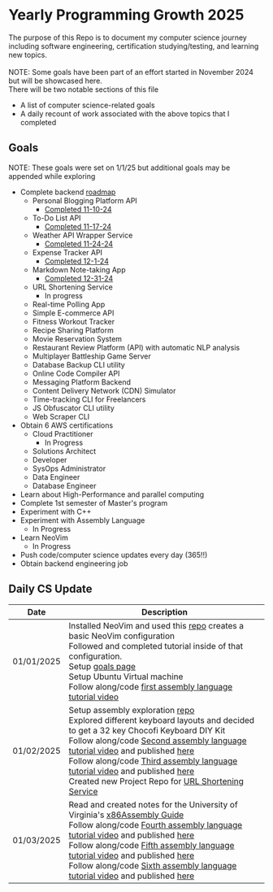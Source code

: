 # Yearly Programming Growth 2025
The purpose of this Repo is to document my computer science journey including software engineering, certification studying/testing, and learning new topics. <br> <br>
NOTE: Some goals have been part of an effort started in November 2024 but will be showcased here.
<br>
There will be two notable sections of this file
* A list of computer science-related goals
* A daily recount of work associated with the above topics that I completed

## Goals
NOTE: These goals were set on 1/1/25 but additional goals may be appended while exploring
* Complete backend [roadmap](https://roadmap.sh/backend/project-ideas)
  - Personal Blogging Platform API
    - [Completed 11-10-24](https://github.com/ADKeiber/Blogging-API)
  - To-Do List API
    - [Completed 11-17-24](https://github.com/ADKeiber/Todo-API)
  - Weather API Wrapper Service
    - [Completed 11-24-24](https://github.com/ADKeiber/Weather-API-Wrapper-Service) 
  - Expense Tracker API
    - [Completed 12-1-24](https://github.com/ADKeiber/ExpenseTrackerAPI) 
  - Markdown Note-taking App
    - [Completed 12-31-24](https://github.com/ADKeiber/ExpenseTrackerAPI) 
  - URL Shortening Service
    - In progress 
  - Real-time Polling App
  - Simple E-commerce API
  - Fitness Workout Tracker
  - Recipe Sharing Platform
  - Movie Reservation System
  - Restaurant Review Platform (API) with automatic NLP analysis
  - Multiplayer Battleship Game Server
  - Database Backup CLI utility
  - Online Code Compiler API
  - Messaging Platform Backend
  - Content Delivery Network (CDN) Simulator
  - Time-tracking CLI for Freelancers
  - JS Obfuscator CLI utility
  - Web Scraper CLI
* Obtain 6 AWS certifications
  - Cloud Practitioner
    - In Progress 
  - Solutions Architect
  - Developer
  - SysOps Administrator
  - Data Engineer
  - Database Engineer
* Learn about High-Performance and parallel computing
* Complete 1st semester of Master's program
* Experiment with C++
* Experiment with Assembly Language
  - In Progress 
* Learn NeoVim
  - In Progress
* Push code/computer science updates every day (365!!)
* Obtain backend engineering job

## Daily CS Update
| Date | Description |
| ----------- | ----------- |
| 01/01/2025 | Installed NeoVim and used this [repo](https://github.com/nvim-lua/kickstart.nvim) creates a basic NeoVim configuration<br>Followed and completed tutorial inside of that configuration.<br>Setup [goals page](https://github.com/ADKeiber/YearlyProgrammingGrowth2025/blob/main/Readme.md)<br>Setup Ubuntu Virtual machine<br>Follow along/code [first assembly language tutorial video](https://www.youtube.com/watch?v=wLXIWKUWpSs&list=PLmxT2pVYo5LB5EzTPZGfFN0c2GDiSXgQe) |
| 01/02/2025 | Setup assembly exploration [repo](https://github.com/ADKeiber/AssemblyExploration)<br>Explored different keyboard layouts and decided to get a 32 key Chocofi Keyboard DIY Kit<br>Follow along/code [Second assembly language tutorial video](https://www.youtube.com/watch?v=cFGJhn97e3s&list=PLmxT2pVYo5LB5EzTPZGfFN0c2GDiSXgQe&index=2) and published [here](https://github.com/ADKeiber/AssemblyExploration)<br>Follow along/code [Third assembly language tutorial video](https://www.youtube.com/watch?v=_UP7WJ8iODY&list=PLmxT2pVYo5LB5EzTPZGfFN0c2GDiSXgQe&index=3) and published [here](https://github.com/ADKeiber/AssemblyExploration)<br>Created new Project Repo for [URL Shortening Service](https://github.com/ADKeiber/URL-Shortening-Service)|
| 01/03/2025 | Read and created notes for the University of Virginia's [x86Assembly Guide](https://github.com/ADKeiber/AssemblyExploration/blob/main/files/x86AssemblyGuide.pdf)<br>Follow along/code [Fourth assembly language tutorial video](https://www.youtube.com/watch?v=U9HXtrDwxVM&list=PLmxT2pVYo5LB5EzTPZGfFN0c2GDiSXgQe&index=4) and published [here](https://github.com/ADKeiber/AssemblyExploration)<br>Follow along/code [Fifth assembly language tutorial video](https://www.youtube.com/watch?v=KgfljMtrKkI&list=PLmxT2pVYo5LB5EzTPZGfFN0c2GDiSXgQe&index=5) and published [here](https://github.com/ADKeiber/AssemblyExploration)<br>Follow along/code [Sixth assembly language tutorial video](https://www.youtube.com/watch?v=nNdAygFyvjY&list=PLmxT2pVYo5LB5EzTPZGfFN0c2GDiSXgQe&index=6) and published [here](https://github.com/ADKeiber/AssemblyExploration) |
